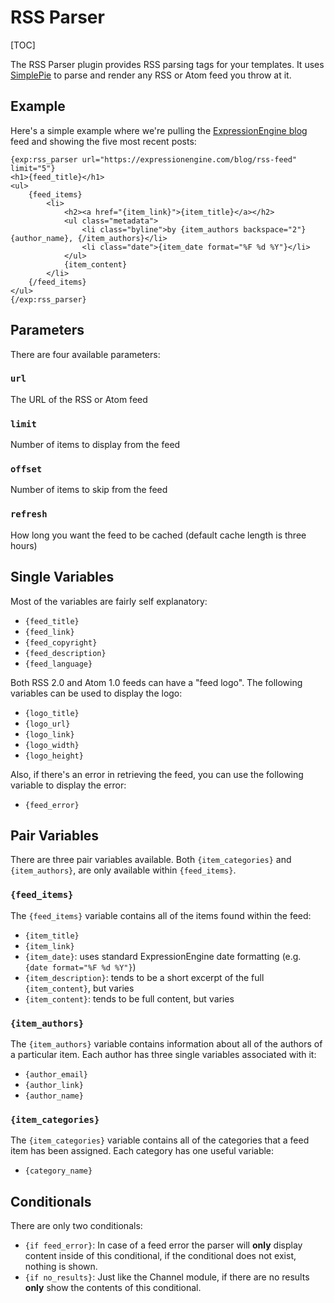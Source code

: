 <!--
    This source file is part of the open source project
    ExpressionEngine User Guide (https://github.com/ExpressionEngine/ExpressionEngine-User-Guide)

    @link      https://expressionengine.com/
    @copyright Copyright (c) 2003-2020, Packet Tide, LLC (https://www.packettide.com)
    @license   https://expressionengine.com/license Licensed under Apache License, Version 2.0
-->

# RSS Parser

[TOC]

The RSS Parser plugin provides RSS parsing tags for your templates. It uses [SimplePie](http://simplepie.org) to parse and render any RSS or Atom feed you throw at it.

## Example

Here's a simple example where we're pulling the [ExpressionEngine blog](https://expressionengine.com/blog) feed and showing the five most recent posts:

    {exp:rss_parser url="https://expressionengine.com/blog/rss-feed" limit="5"}
    <h1>{feed_title}</h1>
    <ul>
        {feed_items}
            <li>
                <h2><a href="{item_link}">{item_title}</a></h2>
                <ul class="metadata">
                    <li class="byline">by {item_authors backspace="2"}{author_name}, {/item_authors}</li>
                    <li class="date">{item_date format="%F %d %Y"}</li>
                </ul>
                {item_content}
            </li>
        {/feed_items}
    </ul>
    {/exp:rss_parser}

## Parameters

There are four available parameters:

### `url`

The URL of the RSS or Atom feed

### `limit`

Number of items to display from the feed

### `offset`

Number of items to skip from the feed

### `refresh`

How long you want the feed to be cached (default cache length is three hours)

## Single Variables

Most of the variables are fairly self explanatory:

- `{feed_title}`
- `{feed_link}`
- `{feed_copyright}`
- `{feed_description}`
- `{feed_language}`

Both RSS 2.0 and Atom 1.0 feeds can have a "feed logo". The following variables can be used to display the logo:

- `{logo_title}`
- `{logo_url}`
- `{logo_link}`
- `{logo_width}`
- `{logo_height}`

Also, if there's an error in retrieving the feed, you can use the following variable to display the error:

- `{feed_error}`

## Pair Variables

There are three pair variables available. Both `{item_categories}` and `{item_authors}`, are only available within `{feed_items}`.

### `{feed_items}`

The `{feed_items}` variable contains all of the items found within the feed:

- `{item_title}`
- `{item_link}`
- `{item_date}`: uses standard ExpressionEngine date formatting (e.g. `{date format="%F %d %Y"}`)
- `{item_description}`: tends to be a short excerpt of the full `{item_content}`, but varies
- `{item_content}`: tends to be full content, but varies

### `{item_authors}`

The `{item_authors}` variable contains information about all of the authors of a particular item. Each author has three single variables associated with it:

- `{author_email}`
- `{author_link}`
- `{author_name}`

### `{item_categories}`

The `{item_categories}` variable contains all of the categories that a feed item has been assigned. Each category has one useful variable:

- `{category_name}`

## Conditionals

There are only two conditionals:

- `{if feed_error}`: In case of a feed error the parser will **only** display content inside of this conditional, if the conditional does not exist, nothing is shown.
- `{if no_results}`: Just like the Channel module, if there are no results **only** show the contents of this conditional.

